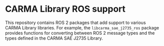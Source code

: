 # CARMA Library ROS support

This repository contains ROS 2 packages that add support to various CARMA
Library libraries. For example, the `libcarma_sae_j2735_ros` package provides
functions for converting between ROS 2 message types and the types defined
in the CARMA SAE J2735 Library.
